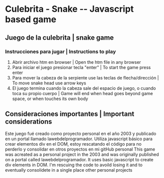 # Culebrita - Snake -- Javascript based game
## Juego de la culebrita | snake game
### Instrucciones para jugar | Instructions to play
1. Abrir archivo htm en browser | Open the htm file in any browser
2. Para iniciar el juego presionar tecla "enter" | To start the game press enter
3. Para mover la cabeza de la serpiente use las teclas de flecha/dirección | To move snake head use arrow keys
4. El juego termina cuando la cabeza sale del espacio de juego, o cuando toca su propio cuerpo | Game will end when head goes beyond game space, or when touches its own body

## Consideraciones importantes | Important considerations

Este juego fué creado como proyecto personal en el año 2003 y publicado en un portal llamado lawebdelprogramador. Utiliza javascript básico para crear elementos div en el DOM, estoy rescatando el código para no perderlo y consolidar en otros proyectos en mi gitHub personal 
This game was acreated as a personal project in the 2003 and was originally published on a portal called lawebdelprogramador. It uses basic javascript to create div elements in DOM. I'm rescuing the code to avoild losing it and to eventually consolidete in a single place other personal projects


